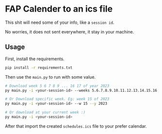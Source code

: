 # FAP Calender to an ics file

This shit will need some of your info, like a `session id`.

No worries, it does not sent everywhere, it stay in your machine.

## Usage

First, install the requirements.

```bash
pip install -r requirements.txt
```

Then use the `main.py` to run with some value.

```bash
# Download week 5 6 7 8 9 ... 16 17 of year 2023
py main.py -i <your-session-id> --weeks 5.6.7.8.9.10.11.12.13.14.15.16.17 --year 2023

# Or Download specific week. Eg: week 15 of 2023
py main.py -i <your-session-id> --w 15 --y 2023

# Or download at your current week :)
py main.py -i <your-session-id>
```

After that import the created `schedules.ics` file to your prefer calendar.
